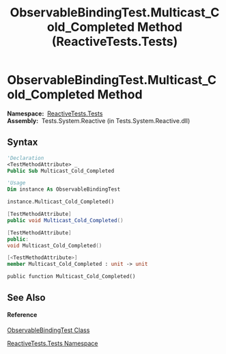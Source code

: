 ﻿---
title: ObservableBindingTest.Multicast_Cold_Completed Method  (ReactiveTests.Tests)
TOCTitle: Multicast_Cold_Completed Method
ms:assetid: M:ReactiveTests.Tests.ObservableBindingTest.Multicast_Cold_Completed
ms:mtpsurl: https://msdn.microsoft.com/en-us/library/reactivetests.tests.observablebindingtest.multicast_cold_completed(v=VS.103)
ms:contentKeyID: 36618946
ms.date: 06/28/2011
mtps_version: v=VS.103
f1_keywords:
- ReactiveTests.Tests.ObservableBindingTest.Multicast_Cold_Completed
dev_langs:
- CSharp
- JScript
- VB
- FSharp
- c++
---

# ObservableBindingTest.Multicast\_Cold\_Completed Method

**Namespace:**  [ReactiveTests.Tests](hh289046\(v=vs.103\).md)  
**Assembly:**  Tests.System.Reactive (in Tests.System.Reactive.dll)

## Syntax

``` vb
'Declaration
<TestMethodAttribute> _
Public Sub Multicast_Cold_Completed
```

``` vb
'Usage
Dim instance As ObservableBindingTest

instance.Multicast_Cold_Completed()
```

``` csharp
[TestMethodAttribute]
public void Multicast_Cold_Completed()
```

``` c++
[TestMethodAttribute]
public:
void Multicast_Cold_Completed()
```

``` fsharp
[<TestMethodAttribute>]
member Multicast_Cold_Completed : unit -> unit 
```

``` jscript
public function Multicast_Cold_Completed()
```

## See Also

#### Reference

[ObservableBindingTest Class](hh303616\(v=vs.103\).md)

[ReactiveTests.Tests Namespace](hh289046\(v=vs.103\).md)


